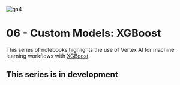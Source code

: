 ![ga4](https://www.google-analytics.com/collect?v=2&tid=G-6VDTYWLKX6&cid=1&en=page_view&sid=1&dl=statmike%2Fvertex-ai-mlops%2F06+-+XGBoost&dt=readme.md)

# 06 - Custom Models: XGBoost
This series of notebooks highlights the use of Vertex AI for machine learning workflows with [XGBoost](https://xgboost.readthedocs.io/en/stable/).

## This series is in development
